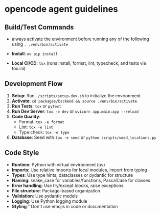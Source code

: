 # opencode agent guidelines

## Build/Test Commands

- always activate the environment before running any of the following using `. .venv/bin/activate`

- **Install**: `uv pip install .`
- **Local CI/CD**: `tox` (runs install, format, lint, typecheck, and tests via tox.ini)

## Development Flow

1. **Setup**: Run `./scripts/setup-dev.sh` to initialize the environment
2. **Activate**: `cd packages/backend && source .venv/bin/activate`
3. **Run Tests**: `tox` or `pytest`
4. **Run Dev Server**: `tox -e dev` or `uvicorn app.main:app --reload`
5. **Code Quality**: 
   - Format: `tox -e format`
   - Lint: `tox -e lint`
   - Type check: `tox -e type`
6. **Database**: Seed with `tox -e seed` or `python scripts/seed_locations.py`

## Code Style

- **Runtime**: Python with virtual environment (uv)
- **Imports**: Use relative imports for local modules, import from typing
- **Types**: Use type hints, dataclasses or pydantic for structure
- **Naming**: snake_case for variables/functions, PascalCase for classes
- **Error handling**: Use try/except blocks, raise exceptions
- **File structure**: Package-based organization
- **Validation**: Use pydantic models
- **Logging**: Use Python logging module
- **Styling**:" Don't use emojis in code or documentation